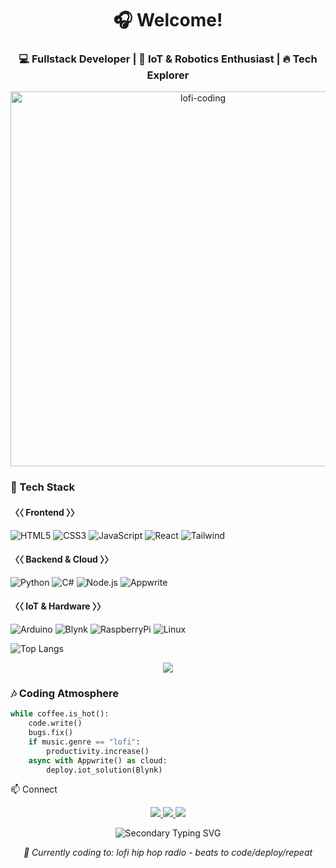 <h1 align="center">🎧 Welcome! </h1>
<h3 align="center">💻 Fullstack Developer | 🤖 IoT & Robotics Enthusiast | 🔥 Tech Explorer</h3>

<p align="center">
  <img src="https://i.makeagif.com/media/4-05-2022/FvBVst.gif" alt="lofi-coding" width="600">
</p>


### **🚀 Tech Stack**

#### **〈〈 Frontend 〉〉**
![HTML5](https://img.shields.io/badge/-HTML5-%23E44D27?style=flat&logo=html5&logoColor=white)
![CSS3](https://img.shields.io/badge/-CSS3-%231572B6?style=flat&logo=css3)
![JavaScript](https://img.shields.io/badge/-JavaScript-%23F7DF1E?style=flat&logo=javascript&logoColor=black)
![React](https://img.shields.io/badge/-React-%2361DAFB?style=flat&logo=react&logoColor=black)
![Tailwind](https://img.shields.io/badge/-Tailwind-%2306B6D4?style=flat&logo=tailwindcss)

#### **〈〈 Backend & Cloud 〉〉**
![Python](https://img.shields.io/badge/-Python-%233776AB?style=flat&logo=python&logoColor=white)
![C#](https://img.shields.io/badge/-C%23-%23239120?style=flat&logo=c-sharp&logoColor=white)
![Node.js](https://img.shields.io/badge/-Node.js-%23339933?style=flat&logo=node.js&logoColor=white)
![Appwrite](https://img.shields.io/badge/-Appwrite-%23F02E65?style=flat&logo=appwrite&logoColor=white)

#### **〈〈 IoT & Hardware 〉〉**
![Arduino](https://img.shields.io/badge/-Arduino-%2300979D?style=flat&logo=arduino)
![Blynk](https://img.shields.io/badge/-Blynk-%235C6BC0?style=flat&logo=blynk&logoColor=white)
![RaspberryPi](https://img.shields.io/badge/-RPi-%23C51A4A?style=flat&logo=raspberry-pi)
![Linux](https://img.shields.io/badge/-Linux-%23FCC624?style=flat&logo=linux)

![Top Langs](https://github-readme-stats.vercel.app/api/top-langs/?username=myusername&hide=css,scss,html&theme=tokyonight)

<p align="center">
  <img src="https://github-readme-activity-graph.vercel.app/graph?username=astheria23&theme=react-dark&bg_color=1F222E&color=F8D866&line=F85D7F&point=FFFFFF">
</p>


### 🎶 **Coding Atmosphere**

```python
while coffee.is_hot():
    code.write()
    bugs.fix()
    if music.genre == "lofi":
        productivity.increase()
    async with Appwrite() as cloud:
        deploy.iot_solution(Blynk)
```
📫 Connect
<p align="center"> <a href="https://linkedin.com/in/octa.toriq"> <img src="https://img.shields.io/badge/-LinkedIn-%230A66C2?style=for-the-badge&logo=linkedin&logoColor=white"> </a> <a href="mailto:your.email@example.com"> <img src="https://img.shields.io/badge/-Gmail-%23EA4335?style=for-the-badge&logo=gmail&logoColor=white"> </a> <a href="https://instagram.com/sweet_explicit"> <img src="https://img.shields.io/badge/-Instagram-%23E4405F?style=for-the-badge&logo=instagram&logoColor=white"> </a> </p><p align="center"> <img src="https://readme-typing-svg.herokuapp.com?font=Victor+Mono&size=18&duration=3000&pause=1000&color=BC83FF&center=true&vCenter=true&width=600&lines=Open+for+IoT+Collaborations;Let's+Build+Something+Awesome;Fullstack+%7C+IoT+%7C+Cloud+Solutions;Python+%7C+C%23+%7C+Appwrite" alt="Secondary Typing SVG" /> </p><p align="center"> <i>🎵 Currently coding to: lofi hip hop radio - beats to code/deploy/repeat</i> </p> 
